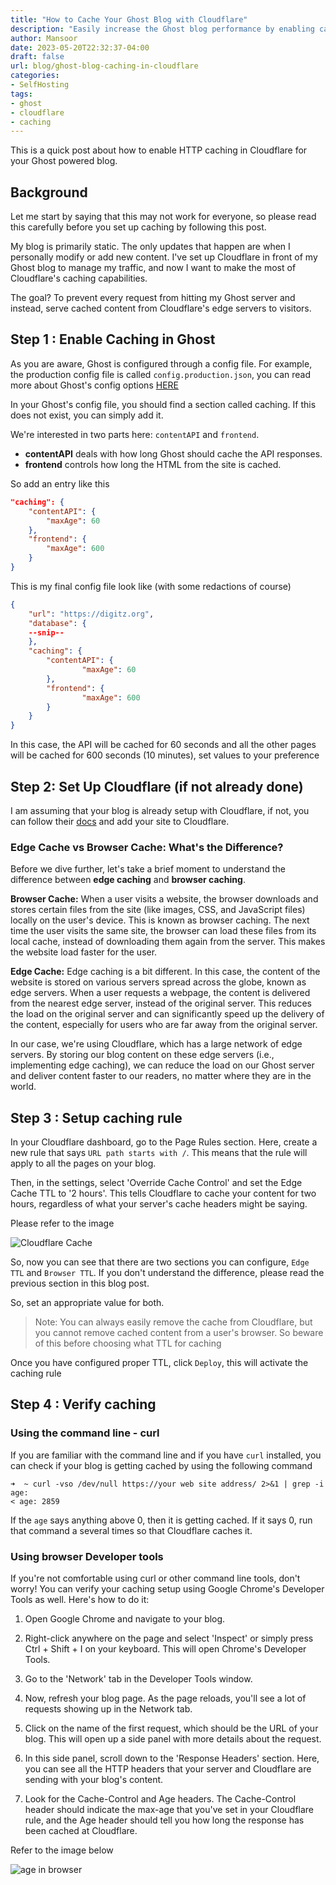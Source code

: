 ```yaml
---
title: "How to Cache Your Ghost Blog with Cloudflare"
description: "Easily increase the Ghost blog performance by enabling caching in Cloudflare"
author: Mansoor
date: 2023-05-20T22:32:37-04:00
draft: false
url: blog/ghost-blog-caching-in-cloudflare
categories:
- SelfHosting
tags:
- ghost
- cloudflare
- caching
---
```

This is a quick post about how to enable HTTP caching in Cloudflare for your Ghost powered blog.

## Background

Let me start by saying that this may not work for everyone, so please read this carefully before
you set up caching by following this post.

My blog is primarily static. The only updates that happen are when I personally modify or add new content.
I've set up Cloudflare in front of my Ghost blog to manage my traffic, and now I want to make the most of 
Cloudflare's caching capabilities.

The goal? To prevent every request from hitting my Ghost server and instead, serve cached content from 
Cloudflare's edge servers to visitors.

## Step 1 : Enable Caching in Ghost

As you are aware, Ghost is configured through a config file. For example, the production config file
is called `config.production.json`, you can read more about Ghost's config options [HERE](https://ghost.org/docs/config/)

In your Ghost's config file, you should find a section called caching. If this does not exist, you can simply add it.

We're interested in two parts here: `contentAPI` and `frontend`.

- **contentAPI** deals with how long Ghost should cache the API responses.
- **frontend** controls how long the HTML from the site is cached.

So add an entry like this
```json
"caching": {
    "contentAPI": {
        "maxAge": 60
    },
    "frontend": {
        "maxAge": 600
    }
}
```


This is my final config file look like (with some redactions of course)
```json
{
    "url": "https://digitz.org",
    "database": {
    --snip--
    },
    "caching": {
        "contentAPI": {
                "maxAge": 60
        },
        "frontend": {
                "maxAge": 600
        }
    }
}
```

In this case, the API will be cached for 60 seconds and all the other pages will be
cached for 600 seconds (10 minutes), set values to your preference

## Step 2: Set Up Cloudflare (if not already done)

I am assuming that your blog is already setup with Cloudflare, if not, you can follow their
[docs](https://developers.cloudflare.com/fundamentals/get-started/setup/add-site/) and add your site to Cloudflare.


### Edge Cache vs Browser Cache: What's the Difference?

Before we dive further, let's take a brief moment to understand the difference between **edge caching** and **browser caching**. 

**Browser Cache:** When a user visits a website, the browser downloads and stores certain files from the site (like images, CSS, and JavaScript files) locally on the user's device. This is known as browser caching. The next time the user visits the same site, the browser can load these files from its local cache, instead of downloading them again from the server. This makes the website load faster for the user.

**Edge Cache:** Edge caching is a bit different. In this case, the content of the website is stored on various servers spread across the globe, known as edge servers. When a user requests a webpage, the content is delivered from the nearest edge server, instead of the original server. This reduces the load on the original server and can significantly speed up the delivery of the content, especially for users who are far away from the original server.

In our case, we're using Cloudflare, which has a large network of edge servers. By storing our blog content on these edge servers (i.e., implementing edge caching), we can reduce the load on our Ghost server and deliver content faster to our readers, no matter where they are in the world.



## Step 3 : Setup caching rule

In your Cloudflare dashboard, go to the Page Rules section. Here, create a new rule that says `URL path starts with /`. This means that the rule will apply to all the pages on your blog.

Then, in the settings, select 'Override Cache Control' and set the Edge Cache TTL to '2 hours'. This tells Cloudflare to cache your content for two hours, regardless of what your server's cache headers might be saying.

Please refer to the image

![Cloudflare Cache](./cache.png)

So, now you can see that there are two sections you can configure, `Edge TTL` and `Browser TTL`. If you don't understand
the difference, please read the previous section in this blog post.

So, set an appropriate value for both.

> Note: You can always easily remove the cache from Cloudflare, but you cannot remove cached content
> from a user's browser. So beware of this before choosing what TTL for caching

Once you have configured proper TTL, click `Deploy`, this will activate the caching rule


## Step 4 : Verify caching

### Using the command line - curl

If you are familiar with the command line and if you have `curl` installed, you can check if your blog is getting
cached by using the following command

```
➜  ~ curl -vso /dev/null https://your web site address/ 2>&1 | grep -i age:
< age: 2859
```

If the `age` says anything above 0, then it is getting cached. If it says 0, run that command a several times 
so that Cloudflare caches it.


### Using browser Developer tools

If you're not comfortable using curl or other command line tools, don't worry! You can verify your caching setup using Google Chrome's Developer Tools as well. Here's how to do it:

1. Open Google Chrome and navigate to your blog.

2. Right-click anywhere on the page and select 'Inspect' or simply press Ctrl + Shift + I on your keyboard. This will open Chrome's Developer Tools.

3. Go to the 'Network' tab in the Developer Tools window.

4. Now, refresh your blog page. As the page reloads, you'll see a lot of requests showing up in the Network tab.

5. Click on the name of the first request, which should be the URL of your blog. This will open up a side panel with more details about the request.

6. In this side panel, scroll down to the 'Response Headers' section. Here, you can see all the HTTP headers that your server and Cloudflare are sending with your blog's content.

7. Look for the Cache-Control and Age headers. The Cache-Control header should indicate the max-age that you've set in your Cloudflare rule, and the Age header should tell you how long the response has been cached at Cloudflare.

Refer to the image below

![age in browser](./cache-2.png)
